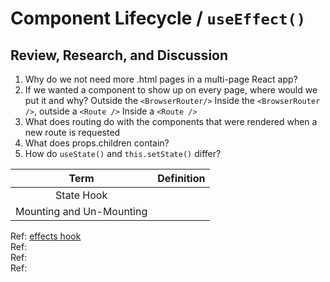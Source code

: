 # Component Lifecycle / ```useEffect()```  

## Review, Research, and Discussion  

1. Why do we not need more .html pages in a multi-page React app?
2. If we wanted a component to show up on every page, where would we put it and why?
Outside the ```<BrowserRouter/>```
Inside the ```<BrowserRouter />```, outside a ```<Route />```
Inside a ```<Route />```
3. What does routing do with the components that were rendered when a new route is requested
4. What does props.children contain?
5. How do ```useState()``` and ```this.setState()``` differ?  

| Term                      | Definition           | 
| :-----------------------: | :------------------: | 
| State Hook                |  | 
| Mounting and Un-Mounting  |  | 

Ref: [effects hook](https://reactjs.org/docs/hooks-effect.html)  
Ref: []()  
Ref: []()  
Ref: []()  